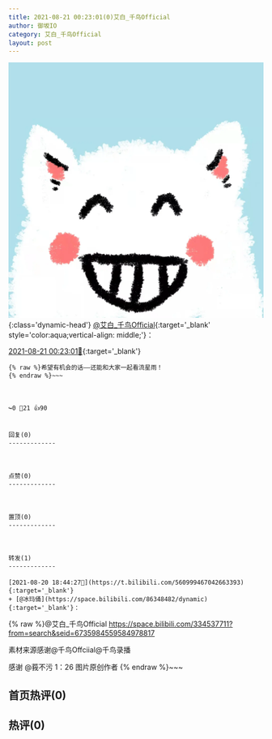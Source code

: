 ```yaml
---
title: 2021-08-21 00:23:01(0)艾白_千鸟Official
author: 御坂IO
category: 艾白_千鸟Official
layout: post
---
```


![img](/images/9ae8b9445fd0665cc014d9080156a45271be73c6.jpg){:class='dynamic-head'}
[@艾白_千鸟Official](https://space.bilibili.com/334537711/dynamic){:target='_blank' style='color:aqua;vertical-align: middle;'}：

[2021-08-21 00:23:01🔗](https://t.bilibili.com/561086715009686172){:target='_blank'}

~~~
{% raw %}希望有机会的话——还能和大家一起看流星雨！
{% endraw %}~~~



↪️0 💬21 👍90


回复(0)
-------------



点赞(0)
-------------



置顶(0)
-------------



转发(1)
-------------

[2021-08-20 18:44:27🔗](https://t.bilibili.com/560999467042663393){:target='_blank'}
+ [@冰玛俑](https://space.bilibili.com/86348482/dynamic){:target='_blank'}：
~~~
{% raw %}@艾白_千鸟Official https://space.bilibili.com/334537711?from=search&seid=6735984559584978817 

素材来源感谢@千鸟Offciial@千鸟录播

感谢 @莪不污 1：26 图片原创作者
{% endraw %}~~~






首页热评(0)
-------------



热评(0)
-------------



